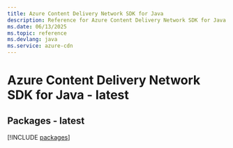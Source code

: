```yaml
---
title: Azure Content Delivery Network SDK for Java
description: Reference for Azure Content Delivery Network SDK for Java
ms.date: 06/13/2025
ms.topic: reference
ms.devlang: java
ms.service: azure-cdn
---
```

# Azure Content Delivery Network SDK for Java - latest
## Packages - latest
[!INCLUDE [packages](content-delivery-network-index.md)]